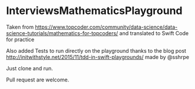 # InterviewsMathematicsPlayground
Taken from https://www.topcoder.com/community/data-science/data-science-tutorials/mathematics-for-topcoders/ and translated to Swift Code for practice

Also added Tests to run directly on the playground thanks to the blog post http://initwithstyle.net/2015/11/tdd-in-swift-playgrounds/ made by @sshrpe

Just clone and run.

Pull request are welcome.

